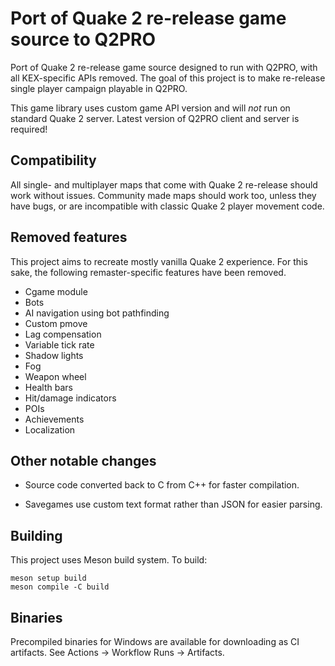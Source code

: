 # Port of Quake 2 re-release game source to Q2PRO

Port of Quake 2 re-release game source designed to run with Q2PRO, with all
KEX-specific APIs removed. The goal of this project is to make re-release
single player campaign playable in Q2PRO.

This game library uses custom game API version and will *not* run on standard
Quake 2 server. Latest version of Q2PRO client and server is required!

## Compatibility

All single- and multiplayer maps that come with Quake 2 re-release should
work without issues. Community made maps should work too, unless they have
bugs, or are incompatible with classic Quake 2 player movement code.

## Removed features

This project aims to recreate mostly vanilla Quake 2 experience. For this sake,
the following remaster-specific features have been removed.

* Cgame module
* Bots
* AI navigation using bot pathfinding
* Custom pmove
* Lag compensation
* Variable tick rate
* Shadow lights
* Fog
* Weapon wheel
* Health bars
* Hit/damage indicators
* POIs
* Achievements
* Localization

## Other notable changes

* Source code converted back to C from C++ for faster compilation.

* Savegames use custom text format rather than JSON for easier parsing.

## Building

This project uses Meson build system. To build:

    meson setup build
    meson compile -C build

## Binaries

Precompiled binaries for Windows are available for downloading as CI artifacts.
See Actions → Workflow Runs → Artifacts.
